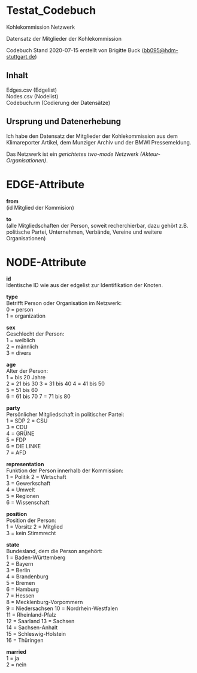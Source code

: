 # Testat_Codebuch 
Kohlekommission Netzwerk    

Datensatz der Mitglieder der Kohlekommission   

Codebuch Stand 2020-07-15 
erstellt von Brigitte Buck (bb095@hdm-stuttgart.de) 

## Inhalt 

Edges.csv (Edgelist)  
Nodes.csv (Nodelist)  
Codebuch.rm (Codierung der Datensätze)  

## Ursprung und Datenerhebung 
Ich habe den Datensatz der Mitglieder der Kohlekommission aus dem Klimareporter Artikel, dem Munziger Archiv und der BMWI Pressemeldung.   

Das Netzwerk ist ein *gerichtetes two-mode Netzwerk (Akteur-Organisationen)*.   

# EDGE-Attribute  

**from**   
(id Mitglied der Kommision) 

**to**  
(alle Mitgliedschaften der Person, soweit recherchierbar, dazu gehört z.B. politische Partei, Unternehmen, Verbände, Vereine und weitere Organisationen)  

# NODE-Attribute  

**id**  
Identische ID wie aus der edgelist zur Identifikation der Knoten.   

**type**  
Betrifft Person oder Organisation im Netzwerk:  
0 = person   
1 = organization  

**sex**   
Geschlecht der Person:   
1 = weiblich  
2 = männlich  
3 = divers  

**age**  
Alter der Person:    
1 = bis 20 Jahre  
2 = 21 bis 30 
3 = 31 bis 40 
4 = 41 bis 50   
5 = 51 bis 60   
6 = 61 bis 70 
7 = 71 bis 80   

**party**   
Persönlicher Mitgliedschaft in politischer Partei:  
1 = SDP 
2 = CSU   
3 = CDU   
4 = GRÜNE   
5 = FDP   
6 = DIE LINKE   
7 = AFD 

**representation**    
Funktion der Person innerhalb der Kommission:   
1 = Politik 
2 = Wirtschaft  
3 = Gewerkschaft  
4 = Umwelt  
5 = Regionen  
6 = Wissenschaft  

**position**   
Position der Person:  
1 = Vorsitz 
2 = Mitglied  
3 = kein Stimmrecht 

**state**   
Bundesland, dem die Person angehört:    
1 = Baden-Württemberg    
2 = Bayern   
3 = Berlin   
4 = Brandenburg     
5 = Bremen   
6 = Hamburg   
7 = Hessen  
8 = Mecklenburg-Vorpommern  
9 = Niedersachsen 
10 = Nordrhein-Westfalen  
11 = Rheinland-Pfalz  
12 = Saarland 
13 = Sachsen    
14 = Sachsen-Anhalt  
15 = Schleswig-Holstein   
16 = Thüringen    

**married**  
1 = ja  
2 = nein  

##  
